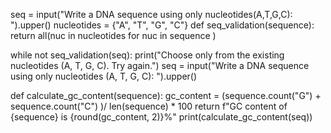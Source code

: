 seq = input("Write a DNA sequence using only nucleotides(A,T,G,C): ").upper()
nucleotides = {"A", "T", "G", "C"}
def seq_validation(sequence):
    return all(nuc in nucleotides for nuc in sequence )

while not seq_validation(seq):
    print("Choose only from the existing nucleotides (A, T, G, C). Try again.")
    seq = input("Write a DNA sequence using only nucleotides (A, T, G, C): ").upper()


def calculate_gc_content(sequence):
    gc_content = (sequence.count("G") + sequence.count("C") )/ len(sequence) * 100
    return f"GC content of {sequence} is {round(gc_content, 2)}%"
print(calculate_gc_content(seq))
